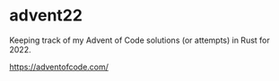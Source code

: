 # advent22

Keeping track of my Advent of Code solutions (or attempts) in Rust for 2022.

https://adventofcode.com/
